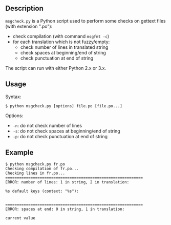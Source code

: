 ## Description

`msgcheck.py` is a Python script used to perform some checks on gettext files
(with extension ".po"):

* check compilation (with command `msgfmt -c`)
* for each translation which is not fuzzy/empty:
  * check number of lines in translated string
  * check spaces at beginning/end of string
  * check punctuation at end of string

The script can run with either Python 2.x or 3.x.

## Usage

Syntax:

    $ python msgcheck.py [options] file.po [file.po...]

Options:

* `-n`: do not check number of lines
* `-s`: do not check spaces at beginning/end of string
* `-p`: do not check punctuation at end of string

## Example

    $ python msgcheck.py fr.po
    Checking compilation of fr.po...
    Checking lines in fr.po...
    ============================================================
    ERROR: number of lines: 1 in string, 2 in translation:

    %s default keys (context: "%s"):


    ============================================================
    ERROR: spaces at end: 0 in string, 1 in translation:

    current value
